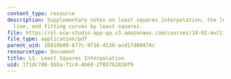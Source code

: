 ```yaml
---
content_type: resource
description: Supplementary notes on least squares interpolation, the least-squares
  line, and fitting curves by least squares.
file: https://ol-ocw-studio-app-qa.s3.amazonaws.com/courses/18-02-multivariable-calculus-fall-2007/1f1dc7085b5af1c44b692f037b2810f9_least_sq_intrpol.pdf
file_type: application/pdf
parent_uid: 16819b09-677c-9716-4136-acd1fd60474c
resourcetype: Document
title: LS. Least Squares Interpolation
uid: 1f1dc708-5b5a-f1c4-4b69-2f037b2810f9
---
```

